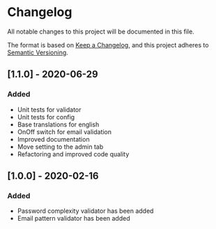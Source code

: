 # Changelog
All notable changes to this project will be documented in this file.

The format is based on [Keep a Changelog](https://keepachangelog.com/en/1.0.0),
and this project adheres to [Semantic Versioning](https://semver.org/spec/v2.0.0.html).

## [1.1.0] - 2020-06-29
### Added
- Unit tests for validator
- Unit tests for config
- Base translations for english
- OnOff switch for email validation
- Improved documentation
- Move setting to the admin tab
- Refactoring and improved code quality

## [1.0.0] - 2020-02-16
### Added
- Password complexity validator has been added
- Email pattern validator has been added


